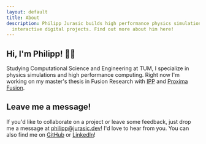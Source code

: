 ```yaml
---
layout: default
title: About
description: Philipp Jurasic builds high performance physics simulations and
  interactive digital projects. Find out more about him here!
---
```

## Hi, I'm Philipp! <span class="waveHand">👋🏻</span>

Studying Computational Science and Engineering at TUM, I specialize in physics simulations and high performance computing. Right now I'm working on my master's thesis in Fusion Research with [IPP](https://www.ipp.mpg.de/en) and [Proxima Fusion](https://www.proximafusion.com/).

## Leave me a message!

If you'd like to collaborate on a project or leave some feedback, just drop me a message at [philipp@jurasic.dev](mailto:philipp@jurasic.dev "Contact email")! I'd love to hear from you. You can also find me on [GitHub](https://github.com/missing-user) or [LinkedIn](https://www.linkedin.com/in/philipp-jurasic)!
